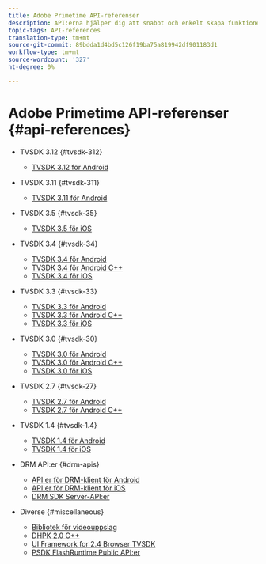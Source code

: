 ```yaml
---
title: Adobe Primetime API-referenser
description: API:erna hjälper dig att snabbt och enkelt skapa funktionella program eller integrering.
topic-tags: API-references
translation-type: tm+mt
source-git-commit: 89bdda1d4bd5c126f19ba75a819942df901183d1
workflow-type: tm+mt
source-wordcount: '327'
ht-degree: 0%

---
```



# Adobe Primetime API-referenser {#api-references}

+ TVSDK 3.12 {#tvsdk-312}
   + [TVSDK 3.12 för Android](https://help.adobe.com/en_US/primetime/api/psdk/javadoc3.12/index.html)

+ TVSDK 3.11 {#tvsdk-311}
   + [TVSDK 3.11 för Android](https://help.adobe.com/en_US/primetime/api/psdk/javadoc3.11/index.html)

+ TVSDK 3.5 {#tvsdk-35}
   + [TVSDK 3.5 för iOS](https://help.adobe.com/en_US/primetime/api/psdk/appledoc_v35/index.html)

+ TVSDK 3.4 {#tvsdk-34}
   + [TVSDK 3.4 för Android](https://help.adobe.com/en_US/primetime/api/psdk/javadoc3.4/index.html)
   + [TVSDK 3.4 för Android C++](https://help.adobe.com/en_US/primetime/api/psdk/cpp_3.4/namespaces.html)
   + [TVSDK 3.4 för iOS](https://help.adobe.com/en_US/primetime/api/psdk/appledoc_v34/index.html)

+ TVSDK 3.3 {#tvsdk-33}
   + [TVSDK 3.3 för Android](https://help.adobe.com/en_US/primetime/api/psdk/javadoc3.3/index.html)
   + [TVSDK 3.3 för Android C++](https://help.adobe.com/en_US/primetime/api/psdk/cpp_3.3/namespaces.html)
   + [TVSDK 3.3 för iOS](https://help.adobe.com/en_US/primetime/api/psdk/appledoc_v33/index.html)

+ TVSDK 3.0 {#tvsdk-30}
   + [TVSDK 3.0 för Android](https://help.adobe.com/en_US/primetime/api/psdk/javadoc3.0/index.html)
   + [TVSDK 3.0 för Android C++](https://help.adobe.com/en_US/primetime/api/psdk/cpp_3.0/namespaces.html)
   + [TVSDK 3.0 för iOS](https://help.adobe.com/en_US/primetime/api/psdk/appledoc_3/index.html)

+ TVSDK 2.7 {#tvsdk-27}
   + [TVSDK 2.7 för Android](https://help.adobe.com/en_US/primetime/api/psdk/javadoc_2.7/index.html)
   + [TVSDK 2.7 för Android C++](https://help.adobe.com/en_US/primetime/api/psdk/cpp/namespaces.html)

+ TVSDK 1.4 {#tvsdk-1.4}
   + [TVSDK 1.4 för Android](https://help.adobe.com/en_US/primetime/api/psdk/javadoc/index.html)
   + [TVSDK 1.4 för iOS](https://help.adobe.com/en_US/primetime/api/psdk/appledoc/index.html)

+ DRM API:er {#drm-apis}
   + [API:er för DRM-klient för Android](https://help.adobe.com/en_US/primetime/api/drm-apis/client/android/index.html)
   + [API:er för DRM-klient för iOS](https://help.adobe.com/en_US/primetime/api/drm-apis/client/ios/index.html)
   + [DRM SDK Server-API:er](https://help.adobe.com/en_US/primetime/api/drm-apis/server/javadocs-flashaccess-pro/)

+ Diverse {#miscellaneous}
   + [Bibliotek för videouppslag](https://help.adobe.com/en_US/primetime/api/psdk/vhl_tvsdk_ios/index.html)
   + [DHPK 2.0 C++](https://help.adobe.com/en_US/primetime/api/psdk/psdk_doxygen/index.html)
   + [UI Framework for 2.4 Browser TVSDK](https://help.adobe.com/en_US/primetime/api/psdk/btvsdk-ui-framework/index.html)
   + [PSDK FlashRuntime Public API:er](https://help.adobe.com/en_US/primetime/api/psdk/asdoc-dhls/)
